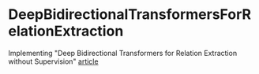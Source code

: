 # DeepBidirectionalTransformersForRelationExtraction
Implementing "Deep Bidirectional Transformers for Relation Extraction without Supervision" <a href="https://github.com/passhabi/DeepBidirectionalTransformersForRelationExtraction/blob/master/Pages%20from%20D19-61.pdf">article</a> 
